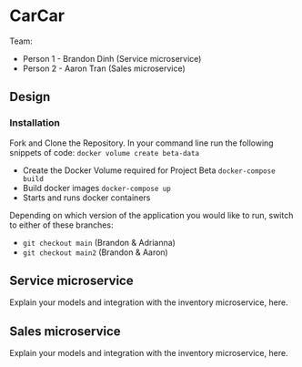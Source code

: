 # CarCar

Team:

* Person 1 - Brandon Dinh (Service microservice)
* Person 2 - Aaron Tran (Sales microservice)

## Design

### Installation

Fork and Clone the Repository.
In your command line run the following snippets of code:
`docker volume create beta-data`
- Create the Docker Volume required for Project Beta
`docker-compose build`
- Build docker images
`docker-compose up`
- Starts and runs docker containers

Depending on which version of the application you would like to run, switch to either of these branches:
- `git checkout main` (Brandon & Adrianna)
- `git checkout main2` (Brandon & Aaron)




## Service microservice

Explain your models and integration with the inventory
microservice, here.

## Sales microservice

Explain your models and integration with the inventory
microservice, here.

